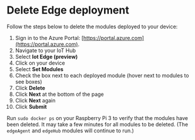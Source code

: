 # Delete Edge deployment

Follow the steps below to delete the modules deployed to your device:

1. Sign in to the Azure Portal: [https://portal.azure.com](https://portal.azure.com).
1. Navigate to your IoT Hub
1. Select **Iot Edge (preview)**
1. Click on your device
1. Select **Set Modules**
1. Check the box next to each deployed module (hover next to modules to see boxes)
1. Click **Delete**
1. Click **Next** at the bottom of the page
1. Click **Next** again
1. Click **Submit**

Run `sudo docker ps` on your Raspberry Pi 3 to verify that the modules have been deleted. It may take a few minutes for all modules to be deleted. (The `edgeAgent` and `edgeHub` modules will continue to run.)